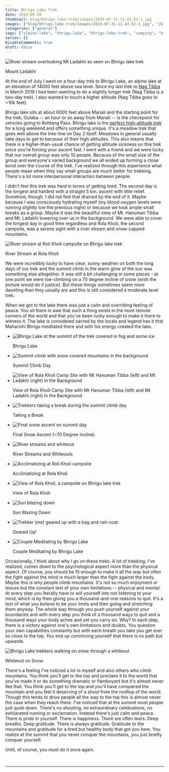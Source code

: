 ```yaml
---
title: Bhrigu Lake Trek
date: 2019-08-20
thumbnail: blog/bhrigu-lake-trek/images/2019-07-31-11.43.52-1.jpg
images: ["blog/bhrigu-lake-trek/images/2019-07-31-11.43.52-1.jpg", "/blog/bhrigu-lake-trek/images/2019-07-31-11.43.52-1.jpg", "/blog/bhrigu-lake-trek/images/2019-07-31-11.43.57-1.jpg", "/blog/bhrigu-lake-trek/images/2019-07-31-11.43.48-1.jpg", "/blog/bhrigu-lake-trek/images/2019-07-31-11.43.50-1.jpg", "/blog/bhrigu-lake-trek/images/IMG_20190729_080826.jpg", "/blog/bhrigu-lake-trek/images/IMG_20190729_090931.jpg", "/blog/bhrigu-lake-trek/images/IMG_20190729_101617.jpg", "/blog/bhrigu-lake-trek/images/IMG_20190801_155017_518.jpg", "/blog/bhrigu-lake-trek/images/IMG_20190801_155017_525.jpg", "/blog/bhrigu-lake-trek/images/IMG_20190801_155017_531.jpg", "/blog/bhrigu-lake-trek/images/IMG_20190808_021920_777.jpg", "/blog/bhrigu-lake-trek/images/me.jpg", "/blog/bhrigu-lake-trek/images/IMG_20190729_105817.jpg", "/blog/bhrigu-lake-trek/images/2019-07-31-11.43.47-1-1.jpg"]
categories: ["general"]
tags: ["alpine-lake", "bhrigu-lake", "bhrigu-lake-trek", "camping", "high-altitude-trekking", "himachal", "himachal-tourism", "himalayan-trekking", "himalayas", "indiahikes", "indian-trekking", "indian-treks", "meadows", "mountains", "nature", "outdoormag", "outdoors", "trek", "trekindia", "trekking", "wanderlust"]
series: []
DisableComments: true
draft: false
---
```


![River stream overlooking Mt Ladakhi as seen on Bhrigu lake trek](/blog/bhrigu-lake-trek/images/2019-07-31-11.43.52-1.jpg)

Mount Ladakhi

At the end of July I went on a four-day trek to Bhrigu Lake, an alpine lake at an elevation of 14000 feet above sea level. Since my last trek to [Nag Tibba](/blog/the-year-so-far/) in March 2019 I had been wanting to do a slightly longer trek (Nag Tibba is a two-day trek). I also wanted to touch a higher altitude (Nag Tibba goes to ~10k feet).

Bhrigu lake sits at about 6000 feet above Manali and the starting point for the trek, Gulaba -- an hour or so away from Manali -- is the checkpoint for vehicles going to Rohtang Pass. Bhrigu lake is the [perfect high-altitude trek](https://indiahikes.com/bhrigu-lake/) for a long weekend and offers something unique. It's a meadow trek that goes well above the tree-line on Day 2 itself. Meadows in general usually take days to get to because of their high altitudes. This also means that there is a higher-than-usual chance of getting altitude sickness on this trek since you're forcing your ascent fast. I went with a friend and we were lucky that our overall group was only 10 people. Because of the small size of the group and everyone's varied background we all ended up forming a close bond over the course of the trek. I've realized through this experience what people mean when they say small groups are much better for trekking. There's a lot more interpersonal interaction between people.

I didn't feel this trek was hard in terms of getting tired. The second day is the longest and hardest with a straight 5 km. ascent with little relief. Somehow, though, I did not feel that drained by the end of it. Maybe because I was consciously hydrating myself (my blood-oxygen levels were running slightly low the previous night) or because we took ample small breaks as a group. Maybe it was the beautiful view of Mt. Hanuman Tibba and Mt. Ladakhi towering over us in the background. We were able to cover the longest day in good time regardless and Rola Kholi, the second campsite, was a serene sight with a river stream and snow-capped mountains.

![River stream at Roli Kholi campsite on Bhrigu lake trek](/blog/bhrigu-lake-trek/images/2019-07-31-11.43.57-1.jpg)

River Stream at Rola Kholi

We were incredibly lucky to have clear, sunny weather on both the long days of our trek and the summit climb in the warm glow of the sun was something else altogether. It was still a bit challenging in some places - at one point we were toe-climbing on a 70 degree incline of snow (wish the picture would do it justice). But these things sometimes seem more daunting than they usually are and this is still considered a moderate level trek.

When we got to the lake there was just a calm and overriding feeling of peace. You sit there in awe that such a thing exists in the most remote corners of the world and that you've been lucky enough to make it there to witness it. The lake is considered sacred by the locals and legend has it that Maharishi Bhrigu meditated there and with his energy created the lake.

- ![Bhrigu Lake at the summit of the trek covered in fog and some ice](/blog/bhrigu-lake-trek/images/2019-07-31-11.43.48-1.jpg)
    
    Bhrigu Lake
    
- ![Summit climb with snow covered mountains in the background](/blog/bhrigu-lake-trek/images/2019-07-31-11.43.50-1.jpg)
    
    Summit Climb Day
    
- ![View of Rola Kholi Camp Site with Mt Hanuman Tibba (left) and Mt Ladakhi (right) in the Background](/blog/bhrigu-lake-trek/images/IMG_20190729_080826.jpg)
    
    View of Rola Kholi Camp Site with Mt Hanuman Tibba (left) and Mt Ladakhi (right) in the Background
    
- ![Trekkers taking a break during the summit climb day](/blog/bhrigu-lake-trek/images/IMG_20190729_090931.jpg)
    
    Taking a Break
    
- ![Final snow ascent on summit day](/blog/bhrigu-lake-trek/images/IMG_20190729_101617.jpg)
    
    Final Snow Ascent (~70 Degree Incline)
    
- ![River streams and whiteout](/blog/bhrigu-lake-trek/images/IMG_20190801_155017_518.jpg)
    
    River Streams and Whiteouts
    
- ![Acclimatizing at Roli Kholi campsite](/blog/bhrigu-lake-trek/images/IMG_20190801_155017_525.jpg)
    
    Acclimatizing at Rola Kholi
    
- ![View of Rola Kholi, a campsite on Bhrigu lake trek](/blog/bhrigu-lake-trek/images/IMG_20190801_155017_531.jpg)
    
    View of Rola Kholi
    
- ![Sun blazing down](/blog/bhrigu-lake-trek/images/IMG_20190808_021920_777.jpg)
    
    Sun Blazing Down
    
- ![Trekker (me) geared up with a bag and rain coat](/blog/bhrigu-lake-trek/images/me.jpg)
    
    Geared Up!
    
- ![Couple Meditating by Bhrigu Lake](/blog/bhrigu-lake-trek/images/IMG_20190729_105817.jpg)
    
    Couple Meditating by Bhrigu Lake
    

Occasionally, I think about why I go on these treks. A lot of trekking, I've realized, comes down to the psychological aspect more than the physical aspect. Of course, you should be fit enough to make it all the way but often the fight against the mind is much larger than the fight against the body. Maybe this is why people climb mountains. It's not so much enjoyment or leisure but the constant test of your own limitations -- physical and mental. At every step you literally have to will yourself into not listening to your mind, which is by then giving you a thousand-and-one reasons to quit. It's a test of what you _believe_ to be your limits and then going and stretching them anyway. The whole way through you push yourself against your boundaries and with every step you think of a thousand ways to quit and a thousand ways your body aches and yet you carry on. Why? In each step, there is a victory against one's own limitations and doubts. You question your own capabilities constantly but with each breath you take you get ever so close to the top. You end up convincing yourself that there is no path but upwards.

![Bhrigu Lake trekkers walking on snow through a whiteout](/blog/bhrigu-lake-trek/images/2019-07-31-11.43.47-1-1.jpg)

Whiteout on Snow

There's a feeling I've noticed a lot in myself and also others who climb mountains. You think you'll get to the top and proclaim it to the world that you've made it or do something dramatic or flamboyant but it's almost never like that. You think you'll get to the top and you'll have conquered the mountain and you feel it deserving of a shout from the rooftop of the world. Though this tends to drive people all the way to the top this is almost never the case when they reach there. I've noticed that at the summit most people just quiet down. There's no shouting, no extraordinary celebrations, no exhilarated running or exclamation. Instead there's just calm and peace. There is pride in yourself. There is happiness. There are often tears. Deep breaths. Deep gratitude. There is always gratitude. Gratitude to the mountains and gratitude for a tired but healthy body that got you here. You realize at the summit that you never conquer the mountains, you just briefly conquer yourself.

Until, of course, you must do it once again.

<br>

---